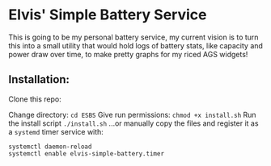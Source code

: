 # Elvis' Simple Battery Service
This is going to be my personal battery service, my current vision is to turn this into a small utility that would hold logs of battery stats, like capacity and power draw over time, to make pretty graphs for my riced AGS widgets!

## Installation:

Clone this repo:

Change directory:
`cd ESBS`
Give run permissions:
`chmod +x install.sh`
Run the install script
`./install.sh`
...or manually copy the files and register it as a `systemd` timer service with:
```
systemctl daemon-reload
systemctl enable elvis-simple-battery.timer
```